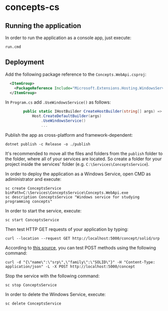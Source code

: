 # concepts-cs 

## Running the application 

In order to run the application as a console app, just execute: 
```
run.cmd
```

## Deployment 

Add the following package reference to the `Concepts.WebApi.csproj`:
```XML
  <ItemGroup>
    <PackageReference Include="Microsoft.Extensions.Hosting.WindowsServices" Version="3.1.0" />
  </ItemGroup>
```

In `Program.cs` add `.UseWindowsService()` as follows:
```C#
        public static IHostBuilder CreateHostBuilder(string[] args) =>
            Host.CreateDefaultBuilder(args)
                .UseWindowsService()
                ...
```

Publish the app as cross-platform and framework-dependent: 
```
dotnet publish -c Release -o ./publish
```

It's recommended to move all the files and folders from the `publish` folder to the folder, where all of your services are located. 
So create a folder for your project inside the services' folder (e.g. `C:\Services\ConceptsService`).

In order to deploy the application as a Windows Service, open CMD as adiministrator and execute: 
```
sc create ConceptsService binPath=C:\Services\ConceptsService\Concepts.WebApi.exe
sc description ConceptsService "Windows service for studying programming concepts"
```

In order to start the service, execute: 
```
sc start ConceptsService
```

Then test HTTP GET requests of your application by typing: 
```
curl --location --request GET http://localhost:5000/concept/solid/srp
```

According to [this source](https://gist.github.com/subfuzion/08c5d85437d5d4f00e58), you can test POST methods using the following command: 
```
curl -d "{\"name\":\"srp\",\"family\":\"SOLID\"}" -H "Content-Type: application/json" -L -X POST http://localhost:5000/concept
```

Stop the service with the following command: 
```
sc stop ConceptsService
```

In order to delete the Windows Service, execute:
```
sc delete ConceptsService
```
